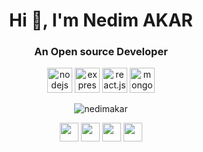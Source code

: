 

<h1 align="center">Hi 👋, I'm Nedim AKAR</h1>
<h3 align="center">An Open source Developer</h3>

<p align="center">
	<img src="https://cdn.icon-icons.com/icons2/2415/PNG/512/nodejs_original_wordmark_logo_icon_146412.png" alt="nodejs" width="40">
	<img src="https://cdn.icon-icons.com/icons2/2699/PNG/512/expressjs_logo_icon_169186.png" alt="express.js" width="40">
	<img src="https://cdn.icon-icons.com/icons2/2415/PNG/512/react_original_wordmark_logo_icon_146375.png" alt="react.js" width="40">
	<img src="https://cdn.icon-icons.com/icons2/2415/PNG/512/mongodb_original_wordmark_logo_icon_146425.png" alt="mongodb" width="40">
</p>

<p align="center"><img align="center" src="https://github-readme-stats.vercel.app/api?username=jack5341&show_icons=true&theme=tokyonight" alt="nedimakar" /></p>

<p align="center">
    <a href="https://www.instagram.com/nedimmakar/?hl=de" target="blank"><img align="center" src="https://cdn.jsdelivr.net/npm/simple-icons@3.0.1/icons/steam.svg" height="30" width="30" /></a>    
    <a href="https://www.linkedin.com/in/nedim-akar-9a4982189/" target="blank"><img align="center" src="https://cdn.jsdelivr.net/npm/simple-icons@3.0.1/icons/linkedin.svg" height="30" width="30" /></a>      
     <a href="https://www.facebook.com/nedim.akar.9822" target="blank"><img align="center" src="https://cdn.jsdelivr.net/npm/simple-icons@3.0.1/icons/facebook.svg" height="30" width="30" /></a>      
<a href="https://open.spotify.com/user/c0fk9u5rl5t70j643k3la0swo?si=8ta-JhcDRWaXWKu1ii3yFg" target="blank"><img align="center" src="https://cdn.jsdelivr.net/npm/simple-icons@3.0.1/icons/spotify.svg" height="30" width="30" /></a>      
</p>


